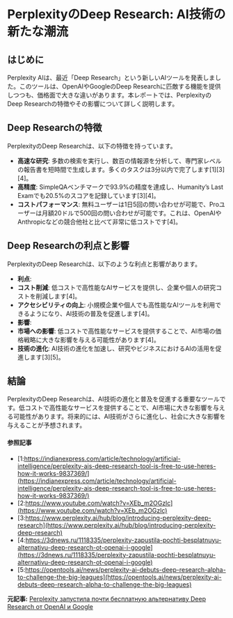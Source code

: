 # PerplexityのDeep Research: AI技術の新たな潮流

## はじめに

Perplexity AIは、最近「Deep Research」という新しいAIツールを発表しました。このツールは、OpenAIやGoogleのDeep Researchに匹敵する機能を提供しつつも、価格面で大きな違いがあります。本レポートでは、PerplexityのDeep Researchの特徴やその影響について詳しく説明します。

## Deep Researchの特徴

PerplexityのDeep Researchは、以下の特徴を持っています。

- **高速な研究**: 多数の検索を実行し、数百の情報源を分析して、専門家レベルの報告書を短時間で生成します。多くのタスクは3分以内で完了します[1][3][4]。
- **高精度**: SimpleQAベンチマークで93.9%の精度を達成し、Humanity’s Last Examでも20.5%のスコアを記録しています[3][4]。
- **コストパフォーマンス**: 無料ユーザーは1日5回の問い合わせが可能で、Proユーザーは月額20ドルで500回の問い合わせが可能です。これは、OpenAIやAnthropicなどの競合他社と比べて非常に低コストです[4]。

## Deep Researchの利点と影響

PerplexityのDeep Researchは、以下のような利点と影響があります。

- **利点**:
 - **コスト削減**: 低コストで高性能なAIサービスを提供し、企業や個人の研究コストを削減します[4]。
 - **アクセシビリティの向上**: 小規模企業や個人でも高性能なAIツールを利用できるようになり、AI技術の普及を促進します[4]。
- **影響**:
 - **市場への影響**: 低コストで高性能なサービスを提供することで、AI市場の価格戦略に大きな影響を与える可能性があります[4]。
 - **技術の進化**: AI技術の進化を加速し、研究やビジネスにおけるAIの活用を促進します[3][5]。

## 結論

PerplexityのDeep Researchは、AI技術の進化と普及を促進する重要なツールです。低コストで高性能なサービスを提供することで、AI市場に大きな影響を与える可能性があります。将来的には、AI技術がさらに進化し、社会に大きな影響を与えることが予想されます。

#### 参照記事
- [1:https://indianexpress.com/article/technology/artificial-intelligence/perplexity-ais-deep-research-tool-is-free-to-use-heres-how-it-works-9837369/](https://indianexpress.com/article/technology/artificial-intelligence/perplexity-ais-deep-research-tool-is-free-to-use-heres-how-it-works-9837369/)
- [2:https://www.youtube.com/watch?v=XEb_m2OGzlc](https://www.youtube.com/watch?v=XEb_m2OGzlc)
- [3:https://www.perplexity.ai/hub/blog/introducing-perplexity-deep-research](https://www.perplexity.ai/hub/blog/introducing-perplexity-deep-research)
- [4:https://3dnews.ru/1118335/perplexity-zapustila-pochti-besplatnuyu-alternativu-deep-research-ot-openai-i-google](https://3dnews.ru/1118335/perplexity-zapustila-pochti-besplatnuyu-alternativu-deep-research-ot-openai-i-google)
- [5:https://opentools.ai/news/perplexity-ai-debuts-deep-research-alpha-to-challenge-the-big-leagues](https://opentools.ai/news/perplexity-ai-debuts-deep-research-alpha-to-challenge-the-big-leagues)


**元記事:** [Perplexity запустила почти бесплатную альтернативу Deep Research от OpenAI и Google ](https://3dnews.ru/1118335/perplexity-zapustila-pochti-besplatnuyu-alternativu-deep-research-ot-openai-i-google)